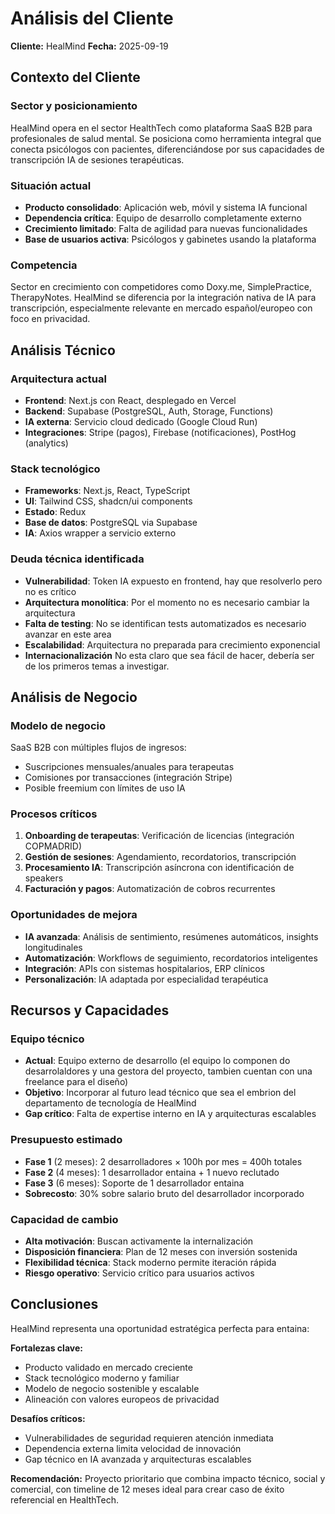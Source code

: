 # Análisis del Cliente

**Cliente:** HealMind
**Fecha:** 2025-09-19

## Contexto del Cliente
### Sector y posicionamiento
HealMind opera en el sector HealthTech como plataforma SaaS B2B para profesionales de salud mental. Se posiciona como herramienta integral que conecta psicólogos con pacientes, diferenciándose por sus capacidades de transcripción IA de sesiones terapéuticas.

### Situación actual
- **Producto consolidado**: Aplicación web, móvil y sistema IA funcional
- **Dependencia crítica**: Equipo de desarrollo completamente externo
- **Crecimiento limitado**: Falta de agilidad para nuevas funcionalidades
- **Base de usuarios activa**: Psicólogos y gabinetes usando la plataforma

### Competencia
Sector en crecimiento con competidores como Doxy.me, SimplePractice, TherapyNotes. HealMind se diferencia por la integración nativa de IA para transcripción, especialmente relevante en mercado español/europeo con foco en privacidad.

## Análisis Técnico
### Arquitectura actual
- **Frontend**: Next.js con React, desplegado en Vercel
- **Backend**: Supabase (PostgreSQL, Auth, Storage, Functions)
- **IA externa**: Servicio cloud dedicado (Google Cloud Run)
- **Integraciones**: Stripe (pagos), Firebase (notificaciones), PostHog (analytics)

### Stack tecnológico
- **Frameworks**: Next.js, React, TypeScript
- **UI**: Tailwind CSS, shadcn/ui components
- **Estado**: Redux
- **Base de datos**: PostgreSQL via Supabase
- **IA**: Axios wrapper a servicio externo

### Deuda técnica identificada
- **Vulnerabilidad**: Token IA expuesto en frontend, hay que resolverlo pero no es crítico
- **Arquitectura monolítica**: Por el momento no es necesario cambiar la arquitectura
- **Falta de testing**: No se identifican tests automatizados es necesario avanzar en este area
- **Escalabilidad**: Arquitectura no preparada para crecimiento exponencial
- **Internacionalización** No esta claro que sea fácil de hacer, debería ser de los primeros temas a investigar.

## Análisis de Negocio
### Modelo de negocio
SaaS B2B con múltiples flujos de ingresos:
- Suscripciones mensuales/anuales para terapeutas
- Comisiones por transacciones (integración Stripe)
- Posible freemium con límites de uso IA

### Procesos críticos
1. **Onboarding de terapeutas**: Verificación de licencias (integración COPMADRID)
2. **Gestión de sesiones**: Agendamiento, recordatorios, transcripción
3. **Procesamiento IA**: Transcripción asíncrona con identificación de speakers
4. **Facturación y pagos**: Automatización de cobros recurrentes

### Oportunidades de mejora
- **IA avanzada**: Análisis de sentimiento, resúmenes automáticos, insights longitudinales
- **Automatización**: Workflows de seguimiento, recordatorios inteligentes
- **Integración**: APIs con sistemas hospitalarios, ERP clínicos
- **Personalización**: IA adaptada por especialidad terapéutica

## Recursos y Capacidades
### Equipo técnico
- **Actual**: Equipo externo de desarrollo (el equipo lo componen do desarrolaldores y una gestora del proyecto, tambien cuentan con una freelance para el diseño)
- **Objetivo**: Incorporar al futuro lead técnico que sea el embrion del departamento de tecnología de HealMind
- **Gap crítico**: Falta de expertise interno en IA y arquitecturas escalables

### Presupuesto estimado
- **Fase 1** (2 meses): 2 desarrolladores × 100h por mes  = 400h totales
- **Fase 2** (4 meses): 1 desarrollador entaina + 1 nuevo reclutado
- **Fase 3** (6 meses): Soporte de 1 desarrollador entaina
- **Sobrecosto**: 30% sobre salario bruto del desarrollador incorporado

### Capacidad de cambio
- **Alta motivación**: Buscan activamente la internalización
- **Disposición financiera**: Plan de 12 meses con inversión sostenida
- **Flexibilidad técnica**: Stack moderno permite iteración rápida
- **Riesgo operativo**: Servicio crítico para usuarios activos

## Conclusiones
HealMind representa una oportunidad estratégica perfecta para entaina:

**Fortalezas clave:**
- Producto validado en mercado creciente
- Stack tecnológico moderno y familiar
- Modelo de negocio sostenible y escalable
- Alineación con valores europeos de privacidad

**Desafíos críticos:**
- Vulnerabilidades de seguridad requieren atención inmediata
- Dependencia externa limita velocidad de innovación
- Gap técnico en IA avanzada y arquitecturas escalables

**Recomendación:** Proyecto prioritario que combina impacto técnico, social y comercial, con timeline de 12 meses ideal para crear caso de éxito referencial en HealthTech.
